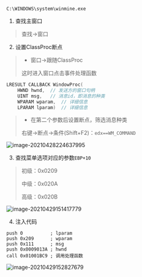 <!-- 
title: 10-扫雷注入实例
sort: 
--> 

`C:\WINDOWS\system\winmine.exe`

1. 查找主窗口

> 查找->窗口

2. 设置ClassProc断点

> - 窗口->跟随ClassProc
>
> 这时进入窗口点击事件处理函数

```c
LRESULT CALLBACK WindowProc(
    HWND hwnd,	// 发送方的窗口句柄
    UINT msg,	// 消息id，即消息的种类
    WPARAM wparam,	// 详细信息
    LPARAM lparam)	// 详细信息
```

> - 在第二个参数后设置断点，筛选消息种类
>
> 右键->断点->条件(Shift+F2)：`edx==WM_COMMAND`

![image-20210428224637995](https://gitee.com/nmdfzf404/Image-hosting/raw/master/2021/20210428224646.png)

3. 查找菜单选项对应的参数`EBP+10`

> 初级：0x0209
>
> 中级：0x020A
>
> 高级：0x020B

![image-20210429151417779](https://gitee.com/nmdfzf404/Image-hosting/raw/master/2021/20210429151425.png)

4. 注入代码

```assembly
push 0			; lparam
push 0x209		; wparam
push 0x111		; msg
push 0x0009013A	; hwnd
call 0x01001BC9	; 调用处理函数
```

![image-20210429152827679](https://gitee.com/nmdfzf404/Image-hosting/raw/master/2021/20210429152858.png)

